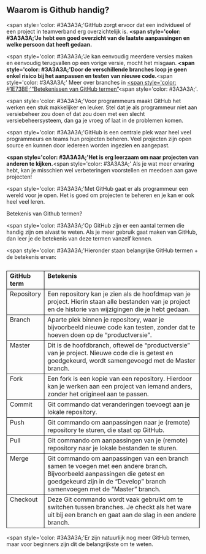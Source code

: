 ## Waarom is Github handig?

<span style='color: #3A3A3A;'GitHub zorgt ervoor dat een individueel of een project in teamverband erg overzichtelijk is. </span><b><span style='color: #3A3A3A;'Je hebt een goed overzicht van de laatste aanpassingen en welke persoon dat heeft gedaan.</span></b>

<span style='color: #3A3A3A;'Je kan eenvoudig meerdere versies maken en eenvoudig terugvallen op een vorige versie, mocht het misgaan. </span><b><span style='color: #3A3A3A;'Door de verschillende branches loop je geen enkel risico bij het aanpassen en testen van nieuwe code.</span></b><span style='color: #3A3A3A;' Meer over branches in </span><a href='https://programmeerplaats.nl/wat-is-github/' target='_blank'><span style='color: #1E73BE;'<u>“Betekenissen van GitHub termen”</u></span></a><span style='color: #3A3A3A;'.</span>

<span style='color: #3A3A3A;'Voor programmeurs maakt GitHub het werken een stuk makkelijker en leuker. Stel dat je als programmeur niet aan versiebeheer zou doen of dat zou doen met een slecht versiebeheersysteem, dan ga je vroeg of laat in de problemen komen.</span>

<span style='color: #3A3A3A;'GitHub is een centrale plek waar heel veel programmeurs en teams hun projecten beheren. Veel projecten zijn open source en kunnen door iedereen worden ingezien en aangepast.</span>

<b><span style='color: #3A3A3A;'Het is erg leerzaam om naar projecten van anderen te kijken.</span></b><span style='color: #3A3A3A;' Als je wat meer ervaring hebt, kan je misschien wel verbeteringen voorstellen en meedoen aan gave projecten!</span>

<span style='color: #3A3A3A;'Met GitHub gaat er als programmeur een wereld voor je open. Het is goed om projecten te beheren en je kan er ook heel veel leren.</span>

Betekenis van Github termen?

<span style='color: #3A3A3A;'Op GitHub zijn er een aantal termen die handig zijn om alvast te weten. Als je meer gebruik gaat maken van GitHub, dan leer je de betekenis van deze termen vanzelf kennen.</span>

<span style='color: #3A3A3A;'Hieronder staan belangrijke GitHub termen + de betekenis ervan:</span>

<table style='width: 100%;'><caption></caption>
<colgroup><col id='col1' style='width: 15.382941688424717%;'
<col id='col2' style='width: 84.61705831157529%;'
</colgroup>
<tbody valign='top'><tr><td align='left' style='border-top: 0.25pt solid #000000; border-left: 0.25pt solid #000000; border-bottom: 0.75pt solid #000000; border-right: 0.75pt solid #000000; background-color: #auto;'><b>GitHub term</b>

</td>
<td align='left' style='border-top: 0.25pt solid #000000; border-left: 0.25pt solid #000000; border-bottom: 0.75pt solid #000000; border-right: 0.75pt solid #000000; background-color: #auto;'><b>Betekenis</b>

</td>
</tr>
<tr><td align='left' style='border-top: 0.25pt solid #000000; border-left: 0.25pt solid #000000; border-bottom: 0.75pt solid #000000; border-right: 0.75pt solid #000000; background-color: #auto;'>Repository

</td>
<td align='left' style='border-top: 0.25pt solid #000000; border-left: 0.25pt solid #000000; border-bottom: 0.75pt solid #000000; border-right: 0.75pt solid #000000; background-color: #auto;'>Een repository kan je zien als de hoofdmap van je project. Hierin staan alle bestanden van je project en de historie van wijzigingen die je hebt gedaan.

</td>
</tr>
<tr><td align='left' style='border-top: 0.25pt solid #000000; border-left: 0.25pt solid #000000; border-bottom: 0.75pt solid #000000; border-right: 0.75pt solid #000000; background-color: #auto;'>Branch

</td>
<td align='left' style='border-top: 0.25pt solid #000000; border-left: 0.25pt solid #000000; border-bottom: 0.75pt solid #000000; border-right: 0.75pt solid #000000; background-color: #auto;'>Aparte plek binnen je repository, waar je bijvoorbeeld nieuwe code kan testen, zonder dat te hoeven doen op de “productversie”.

</td>
</tr>
<tr><td align='left' style='border-top: 0.25pt solid #000000; border-left: 0.25pt solid #000000; border-bottom: 0.75pt solid #000000; border-right: 0.75pt solid #000000; background-color: #auto;'>Master

</td>
<td align='left' style='border-top: 0.25pt solid #000000; border-left: 0.25pt solid #000000; border-bottom: 0.75pt solid #000000; border-right: 0.75pt solid #000000; background-color: #auto;'>Dit is de hoofdbranch, oftewel de “productversie” van je project. Nieuwe code die is getest en goedgekeurd, wordt samengevoegd met de Master branch.

</td>
</tr>
<tr><td align='left' style='border-top: 0.25pt solid #000000; border-left: 0.25pt solid #000000; border-bottom: 0.75pt solid #000000; border-right: 0.75pt solid #000000; background-color: #auto;'>Fork

</td>
<td align='left' style='border-top: 0.25pt solid #000000; border-left: 0.25pt solid #000000; border-bottom: 0.75pt solid #000000; border-right: 0.75pt solid #000000; background-color: #auto;'>Een fork is een kopie van een repository. Hierdoor kan je werken aan een project van iemand anders, zonder het origineel aan te passen.

</td>
</tr>
<tr><td align='left' style='border-top: 0.25pt solid #000000; border-left: 0.25pt solid #000000; border-bottom: 0.75pt solid #000000; border-right: 0.75pt solid #000000; background-color: #auto;'>Commit

</td>
<td align='left' style='border-top: 0.25pt solid #000000; border-left: 0.25pt solid #000000; border-bottom: 0.75pt solid #000000; border-right: 0.75pt solid #000000; background-color: #auto;'>Git commando dat veranderingen toevoegt aan je lokale repository.

</td>
</tr>
<tr><td align='left' style='border-top: 0.25pt solid #000000; border-left: 0.25pt solid #000000; border-bottom: 0.75pt solid #000000; border-right: 0.75pt solid #000000; background-color: #auto;'>Push

</td>
<td align='left' style='border-top: 0.25pt solid #000000; border-left: 0.25pt solid #000000; border-bottom: 0.75pt solid #000000; border-right: 0.75pt solid #000000; background-color: #auto;'>Git commando om aanpassingen naar je (remote) repository te sturen, die staat op GitHub.

</td>
</tr>
<tr><td align='left' style='border-top: 0.25pt solid #000000; border-left: 0.25pt solid #000000; border-bottom: 0.75pt solid #000000; border-right: 0.75pt solid #000000; background-color: #auto;'>Pull

</td>
<td align='left' style='border-top: 0.25pt solid #000000; border-left: 0.25pt solid #000000; border-bottom: 0.75pt solid #000000; border-right: 0.75pt solid #000000; background-color: #auto;'>Git commando om aanpassingen van je (remote) repository naar je lokale bestanden te sturen.

</td>
</tr>
<tr><td align='left' style='border-top: 0.25pt solid #000000; border-left: 0.25pt solid #000000; border-bottom: 0.75pt solid #000000; border-right: 0.75pt solid #000000; background-color: #auto;'>Merge

</td>
<td align='left' style='border-top: 0.25pt solid #000000; border-left: 0.25pt solid #000000; border-bottom: 0.75pt solid #000000; border-right: 0.75pt solid #000000; background-color: #auto;'>Git commando om aanpassingen van een branch samen te voegen met een andere branch. Bijvoorbeeld aanpassingen die getest en goedgekeurd zijn in de “Develop” branch samenvoegen met de “Master” branch.

</td>
</tr>
<tr><td align='left' style='border-top: 0.25pt solid #000000; border-left: 0.25pt solid #000000; border-bottom: 0.75pt solid #000000; border-right: 0.75pt solid #000000; background-color: #auto;'>Checkout

</td>
<td align='left' style='border-top: 0.25pt solid #000000; border-left: 0.25pt solid #000000; border-bottom: 0.75pt solid #000000; border-right: 0.75pt solid #000000; background-color: #auto;'>Deze Git commando wordt vaak gebruikt om te switchen tussen branches. Je checkt als het ware uit bij een branch en gaat aan de slag in een andere branch.

</td>
</tr>
</tbody>
</table>

<span style='color: #3A3A3A;'Er zijn natuurlijk nog meer GitHub termen, maar voor beginners zijn dit de belangrijkste om te weten.</span>

